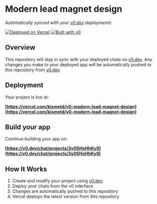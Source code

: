 # Modern lead magnet design

*Automatically synced with your [v0.dev](https://v0.dev) deployments*

[![Deployed on Vercel](https://img.shields.io/badge/Deployed%20on-Vercel-black?style=for-the-badge&logo=vercel)](https://vercel.com/kismetd/v0-modern-lead-magnet-design)
[![Built with v0](https://img.shields.io/badge/Built%20with-v0.dev-black?style=for-the-badge)](https://v0.dev/chat/projects/3y0SHxHhKy9)

## Overview

This repository will stay in sync with your deployed chats on [v0.dev](https://v0.dev).
Any changes you make to your deployed app will be automatically pushed to this repository from [v0.dev](https://v0.dev).

## Deployment

Your project is live at:

**[https://vercel.com/kismetd/v0-modern-lead-magnet-design](https://vercel.com/kismetd/v0-modern-lead-magnet-design)**

## Build your app

Continue building your app on:

**[https://v0.dev/chat/projects/3y0SHxHhKy9](https://v0.dev/chat/projects/3y0SHxHhKy9)**

## How It Works

1. Create and modify your project using [v0.dev](https://v0.dev)
2. Deploy your chats from the v0 interface
3. Changes are automatically pushed to this repository
4. Vercel deploys the latest version from this repository
